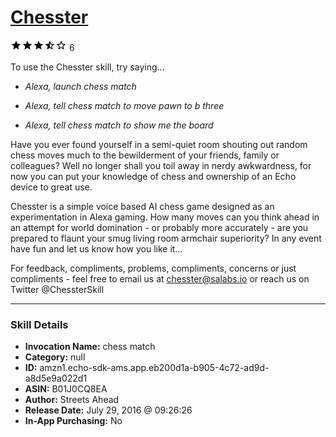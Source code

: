 # [Chesster](http://alexa.amazon.com/#skills/amzn1.echo-sdk-ams.app.eb200d1a-b905-4c72-ad9d-a8d5e9a022d1)
![3.1 stars](../../images/ic_star_black_18dp_1x.png)![3.1 stars](../../images/ic_star_black_18dp_1x.png)![3.1 stars](../../images/ic_star_black_18dp_1x.png)![3.1 stars](../../images/ic_star_half_black_18dp_1x.png)![3.1 stars](../../images/ic_star_border_black_18dp_1x.png) 6

To use the Chesster skill, try saying...

* *Alexa, launch chess match*

* *Alexa, tell chess match to move pawn to b three*

* *Alexa, tell chess match to show me the board*

Have you ever found yourself in a semi-quiet room shouting out random chess moves much to the bewilderment of your friends, family or colleagues? Well no longer shall you toil away in nerdy awkwardness, for now you can put your knowledge of chess and ownership of an Echo device to great use.

Chesster is a simple voice based AI chess game designed as an experimentation in Alexa gaming.  How many moves can you think ahead in an attempt for world domination - or probably more accurately - are you prepared to flaunt your smug living room armchair superiority?  In any event have fun and let us know how you like it...

For feedback, compliments, problems, compliments, concerns or just compliments -  feel free to email us at chesster@salabs.io or reach us on Twitter @ChessterSkill

***

### Skill Details

* **Invocation Name:** chess match
* **Category:** null
* **ID:** amzn1.echo-sdk-ams.app.eb200d1a-b905-4c72-ad9d-a8d5e9a022d1
* **ASIN:** B01J0CQ8EA
* **Author:** Streets Ahead
* **Release Date:** July 29, 2016 @ 09:26:26
* **In-App Purchasing:** No
